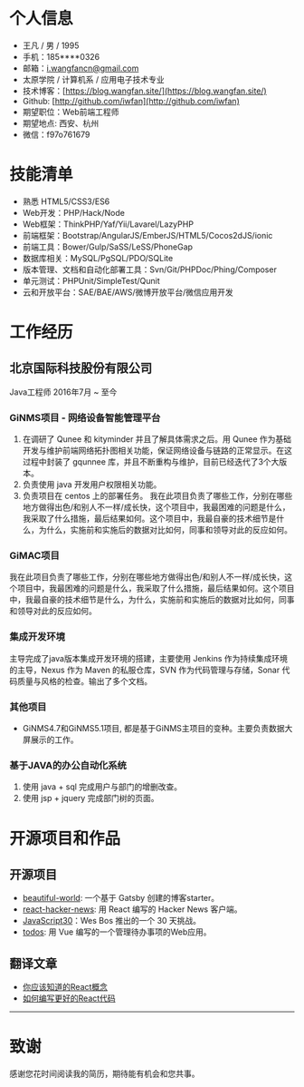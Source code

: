 # 个人信息

- 王凡 / 男 / 1995
- 手机：185****0326
- 邮箱：i.wangfancn@gmail.com
- 太原学院 / 计算机系 / 应用电子技术专业
- 技术博客：[https://blog.wangfan.site/](https://blog.wangfan.site/)
- Github: [http://github.com/iwfan](http://github.com/iwfan)
- 期望职位：Web前端工程师
- 期望地点: 西安、杭州
- 微信：f97o761679


# 技能清单

* 熟悉 HTML5/CSS3/ES6
* Web开发：PHP/Hack/Node
* Web框架：ThinkPHP/Yaf/Yii/Lavarel/LazyPHP
* 前端框架：Bootstrap/AngularJS/EmberJS/HTML5/Cocos2dJS/ionic
* 前端工具：Bower/Gulp/SaSS/LeSS/PhoneGap
* 数据库相关：MySQL/PgSQL/PDO/SQLite
* 版本管理、文档和自动化部署工具：Svn/Git/PHPDoc/Phing/Composer
* 单元测试：PHPUnit/SimpleTest/Qunit
* 云和开放平台：SAE/BAE/AWS/微博开放平台/微信应用开发


# 工作经历
 
## 北京国际科技股份有限公司
 
Java工程师 2016年7月 ~ 至今

### GiNMS项目 - 网络设备智能管理平台
 1. 在调研了 Qunee 和 kityminder 并且了解具体需求之后。用 Qunee 作为基础开发与维护前端网络拓扑图相关功能，保证网络设备与链路的正常显示。在这过程中封装了 gqunnee 库，并且不断重构与维护，目前已经迭代了3个大版本。
 2. 负责使用 java 开发用户权限相关功能。
 3. 负责项目在 centos 上的部署任务。
我在此项目负责了哪些工作，分别在哪些地方做得出色/和别人不一样/成长快，这个项目中，我最困难的问题是什么，我采取了什么措施，最后结果如何。这个项目中，我最自豪的技术细节是什么，为什么，实施前和实施后的数据对比如何，同事和领导对此的反应如何。


### GiMAC项目 
我在此项目负责了哪些工作，分别在哪些地方做得出色/和别人不一样/成长快，这个项目中，我最困难的问题是什么，我采取了什么措施，最后结果如何。这个项目中，我最自豪的技术细节是什么，为什么，实施前和实施后的数据对比如何，同事和领导对此的反应如何。

### 集成开发环境

主导完成了java版本集成开发环境的搭建，主要使用 Jenkins 作为持续集成环境的主导，Nexus 作为 Maven 的私服仓库，SVN 作为代码管理与存储，Sonar 代码质量与风格的检查。输出了多个文档。


### 其他项目

 * GiNMS4.7和GiNMS5.1项目, 都是基于GiNMS主项目的变种。主要负责数据大屏展示的工作。
 

### 基于JAVA的办公自动化系统

 1. 使用 java + sql 完成用户与部门的增删改查。
 2. 使用 jsp + jquery 完成部门树的页面。


# 开源项目和作品

## 开源项目

* [beautiful-world](https://github.com/iwfan/beautiful-world): 一个基于 Gatsby 创建的博客starter。
* [react-hacker-news](https://github.com/iwfan/react-hacker-news): 用 React 编写的 Hacker News 客户端。
* [JavaScript30](https://github.com/iwfan/JavaScript30/)：Wes Bos 推出的一个 30 天挑战。
* [todos](https://github.com/iwfan/todos): 用 Vue 编写的一个管理待办事项的Web应用。

## 翻译文章

* [你应该知道的React概念](https://blog.wangfan.site/post/these-are-the-concepts-you-should-know-in-react-js/)
* [如何编写更好的React代码](https://blog.wangfan.site/post/how-to-write-better-code-in-react/)

---

# 致谢

感谢您花时间阅读我的简历，期待能有机会和您共事。
